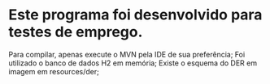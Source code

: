 Este programa foi desenvolvido para testes de emprego.
================================================================
Para compilar, apenas execute o MVN pela IDE de sua preferência;
Foi utilizado o banco de dados H2 em memória;
Existe o esquema do DER em imagem em resources/der;
